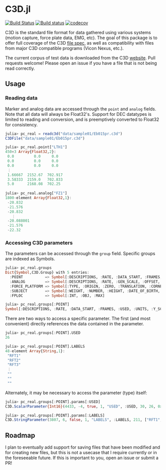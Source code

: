 # C3D.jl

[![Build Status](https://travis-ci.org/halleysfifthinc/C3D.jl.svg?branch=master)](https://travis-ci.org/halleysfifthinc/C3D.jl)
[![Build status](https://ci.appveyor.com/api/projects/status/23iuaa8lr0eav8s4/branch/master?svg=true)](https://ci.appveyor.com/project/halleysfifthinc/c3d-jl/branch/master)
[![codecov](https://codecov.io/gh/halleysfifthinc/C3D.jl/branch/master/graph/badge.svg)](https://codecov.io/gh/halleysfifthinc/C3D.jl)

C3D is the standard file format for data gathered using various systems (motion capture, force plate data, EMG, etc). The goal of this package is to offer full coverage of the C3D [file spec](https://www.c3d.org), as well as compatibility with files from major C3D compatible programs (Vicon Nexus, etc.).

The current corpus of test data is downloaded from the C3D [website](https://www.c3d.org/sampledata.html). 
Pull requests welcome! Please open an issue if you have a file that is not being read correctly.

## Usage

### Reading data

Marker and analog data are accessed through the `point` and `analog` fields. Note that all data will always be Float32's. Support for DEC datatypes is limited to reading and conversion, and is preemptively converted to Float32 for consistency.

```julia
julia> pc_real = readc3d("data/sample01/Eb015pr.c3d")
C3DFile("data/sample01/Eb015pr.c3d")

julia> pc_real.point["LTH1"]
450×3 Array{Float32,2}:
 0.0         0.0     0.0
 0.0         0.0     0.0
 0.0         0.0     0.0
 ⋮
 1.66667  2152.67  702.917
 3.58333  2159.0   702.833
 5.0      2168.08  702.25
 
julia> pc_real.analog["FZ1"]
1800-element Array{Float32,1}:
 -20.832
 -21.576
 -20.832
   ⋮
 -20.088001
 -21.576
 -22.32
```

### Accessing C3D parameters

The parameters can be accessed through the `group` field. Specific groups are indexed as Symbols.

```julia
julia> pc_real.groups
Dict{Symbol,C3D.Group} with 5 entries:
  :POINT          => Symbol[:DESCRIPTIONS, :RATE, :DATA_START, :FRAMES, :USED, :UNITS, :Y_SCREEN, :LABELS, :X_SCREEN, :SCALE]
  :ANALOG         => Symbol[:DESCRIPTIONS, :RATE, :GEN_SCALE, :OFFSET, :USED, :UNITS, :LABELS, :SCALE]
  :FORCE_PLATFORM => Symbol[:TYPE, :ORIGIN, :ZERO, :TRANSLATION, :CORNERS, :USED, :ROTATION, :CHANNEL]
  :SUBJECT        => Symbol[:WEIGHT, :NUMBER, :HEIGHT, :DATE_OF_BIRTH, :GENDER, :PROJECT, :TARGET_RADIUS, :NAME]
  :FPLOC          => Symbol[:INT, :OBJ, :MAX]

julia> pc_real.groups[:POINT]
Symbol[:DESCRIPTIONS, :RATE, :DATA_START, :FRAMES, :USED, :UNITS, :Y_SCREEN, :LABELS, :X_SCREEN, :SCALE]
```

There are two ways to access a specific parameter. The first (and most convenient) directly references the data contained in the parameter.

```julia
julia> pc_real.groups[:POINT].USED
26

julia> pc_real.groups[:POINT].LABELS
48-element Array{String,1}:
 "RFT1"
 "RFT2"
 "RFT3"
 ⋮
 ""
 ""
 ""
```

Alternately, it may be necessary to access the parameter (type) itself:

```julia
julia> pc_real.groups[:POINT].params[:USED]
C3D.ScalarParameter{Int16}(4433, -4, true, 1, "USED", :USED, 30, 26, 0x17, "* Number of points used")

julia> pc_real.groups[:POINT].params[:LABELS]
C3D.StringParameter(3807, 6, false, 1, "LABELS", :LABELS, 211, ["RFT1", "RFT2", "RFT3",  …  "", "", ""], 0x0c, "Point labels")
```

## Roadmap

I plan to eventually add support for saving files that have been modified and for creating new files, but this is not a usecase that I require currently or in the foreseeable future. If this is important to you, open an issue or submit a PR!
